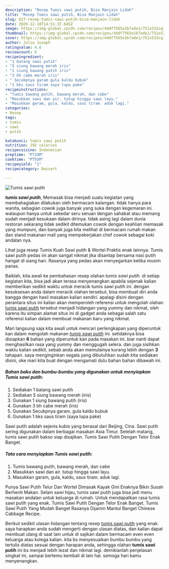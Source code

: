 ```yaml
---
description: "Resep Tumis sawi putih, Bisa Manjain Lidah"
title: "Resep Tumis sawi putih, Bisa Manjain Lidah"
slug: 627-resep-tumis-sawi-putih-bisa-manjain-lidah
date: 2020-12-18T14:51:37.645Z
image: https://img-global.cpcdn.com/recipes/4ddf7565e1b7ade1/751x532cq70/tumis-sawi-putih-foto-resep-utama.jpg
thumbnail: https://img-global.cpcdn.com/recipes/4ddf7565e1b7ade1/751x532cq70/tumis-sawi-putih-foto-resep-utama.jpg
cover: https://img-global.cpcdn.com/recipes/4ddf7565e1b7ade1/751x532cq70/tumis-sawi-putih-foto-resep-utama.jpg
author: Julia Joseph
ratingvalue: 4.6
reviewcount: 6
recipeingredient:
- "1 batang sawi putih"
- "5 siung bawang merah iris"
- "1 siung bawang putih iris"
- "3 bh cabe merah iris"
- " Secukpnya garam gula kaldu bubuk"
- "1 bks saus tiram saya lupa pake"
recipeinstructions:
- "Tumis bawang putih, bawang merah, dan cabe"
- "Masukkan sawi dan air. tutup hingga sawi layu."
- "Masukkan garam, gula, kaldu, saus tiram. aduk lagi."
categories:
- Resep
tags:
- tumis
- sawi
- putih

katakunci: tumis sawi putih 
nutrition: 292 calories
recipecuisine: Indonesian
preptime: "PT24M"
cooktime: "PT55M"
recipeyield: "1"
recipecategory: Dessert

---
```



![Tumis sawi putih](https://img-global.cpcdn.com/recipes/4ddf7565e1b7ade1/751x532cq70/tumis-sawi-putih-foto-resep-utama.jpg)

<b><i>tumis sawi putih</i></b>, Memasak bisa menjadi suatu kegiatan yang membahagiakan dilakukan oleh bermacam kalangan. tidak hanya para wanita, sebagian cowok juga banyak yang suka dengan kegemaran ini. walaupun hanya untuk sekedar seru seruan dengan sahabat atau memang sudah menjadi kesukaan dalam dirinya. tidak asing lagi dalam dunia restoran sekarang tidak sedikit ditemukan cowok dengan keahlian memasak yang mumpuni, dan banyak juga kita melihat di bermacam rumah makan dan stand makanan mall yang mempekerjakan chef cowok sebagai koki andalan nya.

Lihat juga resep Tumis Kuah Sawi putih &amp; Wortel Praktis enak lainnya. Tumis sawi putih pedas ini akan sangat nikmat jika disantap bersama nasi putih hangat di siang hari. Rasanya yang pedas akan menyegarkan ketika musim panas.

Baiklah, kita awali ke pembahasan resep olahan <i>tumis sawi putih</i>. di setiap kegiatan kita, bisa jadi akan terasa menyenangkan apabila sejenak kalian memberikan sedikit waktu untuk meracik tumis sawi putih ini. dengan kesuksesan anda dalam meracik olahan tersebut, bisa membuat diri anda bangga dengan hasil masakan kalian sendiri. apalagi disini dengan perantara situs ini kalian akan memperoleh referensi untuk mengolah olahan <u>tumis sawi putih</u> tersebut menjadi hidangan yang yummy dan nikmat, oleh karena itu simpan alamat situs ini di gadget anda sebagai salah satu referensi kalian dalam membuat makanan baru yang nikmat.


Mari langsung saja kita awali untuk mencari perlengkapan yang diperuntuk kan dalam mengolah makanan <u><i>tumis sawi putih</i></u> ini. setidaknya bisa disiapkan <b>6</b> bahan yang diperuntuk kan pada masakan ini. biar nanti dapat menghasilkan rasa yang yummy dan menggugah selera. dan juga sisihkan waktu kalian sedikit, sebab anda akan memulainya kurang lebih dengan <b>3</b> tahapan. saya menginginkan segala yang dibutuhkan sudah kita sediakan disini, oke mari kita buat dengan mengamati dulu bahan bahan dibawah ini.

<!--inarticleads1-->

##### Bahan baku dan bumbu-bumbu yang digunakan untuk menyiapkan Tumis sawi putih:

1. Sediakan 1 batang sawi putih
1. Sediakan 5 siung bawang merah (iris)
1. Gunakan 1 siung bawang putih (iris)
1. Gunakan 3 bh cabe merah (iris)
1. Gunakan  Secukpnya garam, gula kaldu bubuk
1. Gunakan 1 bks saus tiram (saya lupa pake)


Sawi putih adalah sejenis kubis yang berasal dari Beijing, Cina. Sawi putih sering digunakan dalam berbagai masakan Asia Timur. Setelah matang, tumis sawi putih bakso siap disajikan. Tumis Sawi Putih Dengan Telor Enak Banget. 

<!--inarticleads2-->

##### Tata cara menyiapkan Tumis sawi putih:

1. Tumis bawang putih, bawang merah, dan cabe
1. Masukkan sawi dan air. tutup hingga sawi layu.
1. Masukkan garam, gula, kaldu, saus tiram. aduk lagi.


Punya Sawi Putih Telur Dan Wortel Dimasak Kayak Gini Enaknya Bikin Susah Berhenti Makan. Selain sawi hijau, tumis sawi putih juga bisa jadi menu masakan andalan untuk keluarga di rumah. Untuk mendapatkan rasa tumis sawi putih yang enak. Tumis Sawi Putih Dengan Telor Enak Banget. Tumis Sawi Putih Yang Mudah Banget Rasanya Dijamin Mantul Banget Chinese Cabbage Recipe. 

Berikut sedikit ulasan hidangan tentang resep <u>tumis sawi putih</u> yang enak. saya harapkan anda sudah mengerti dengan ulasan diatas, dan kalian dapat membuat ulang di saat lain untuk di sajikan dalam bermacam even even keluarga atau kolega kalian. kita bs menyesuaikan bumbu bumbu yang tertulis diatas sesuai dengan harapan anda, sehingga olahan <b>tumis sawi putih</b> ini bs menjadi lebih lezat dan nikmat lagi. demikianlah penjelasan singkat ini, sampai bertemu kembali di lain hal. semoga hari kamu menyenangkan.
